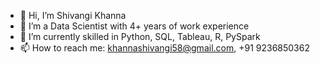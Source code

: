 - 👋 Hi, I’m Shivangi Khanna
- 👀 I’m a Data Scientist with 4+ years of work experience
- 🌱 I’m currently skilled in Python, SQL, Tableau, R, PySpark
- 📫 How to reach me: khannashivangi58@gmail.com, +91 9236850362

<!---
khannashivangi1/khannashivangi1 is a ✨ special ✨ repository because its `README.md` (this file) appears on your GitHub profile.
You can click the Preview link to take a look at your changes.
--->
